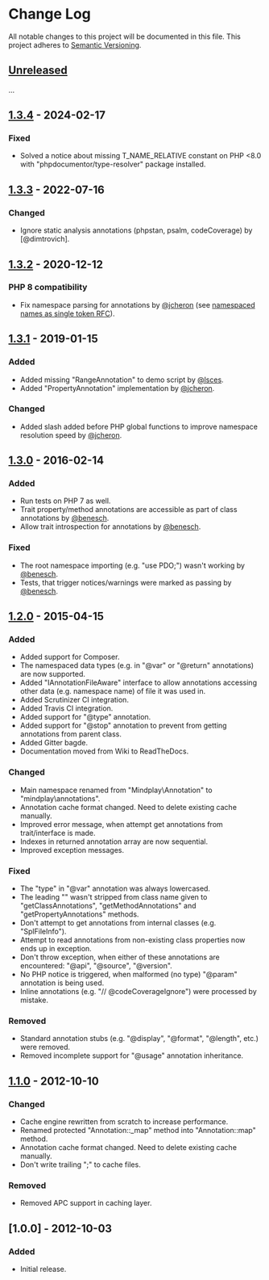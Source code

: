 # Change Log
All notable changes to this project will be documented in this file.
This project adheres to [Semantic Versioning](http://semver.org/).

## [Unreleased]
...

## [1.3.4] - 2024-02-17
### Fixed
* Solved a notice about missing T_NAME_RELATIVE constant on PHP <8.0 with "phpdocumentor/type-resolver" package installed.

## [1.3.3] - 2022-07-16
### Changed
* Ignore static analysis annotations (phpstan, psalm, codeCoverage) by [@dimtrovich].

## [1.3.2] - 2020-12-12
### PHP 8 compatibility
* Fix namespace parsing for annotations by [@jcheron] (see [namespaced names as single token RFC](https://wiki.php.net/rfc/namespaced_names_as_token)).

## [1.3.1] - 2019-01-15
### Added
* Added missing "RangeAnnotation" to demo script by [@lsces].
* Added "PropertyAnnotation" implementation by [@jcheron].

### Changed
* Added slash added before PHP global functions to improve namespace resolution speed by [@jcheron].

## [1.3.0] - 2016-02-14
### Added
* Run tests on PHP 7 as well.
* Trait property/method annotations are accessible as part of class annotations by [@benesch].
* Allow trait introspection for annotations by [@benesch].

### Fixed
* The root namespace importing (e.g. "use PDO;") wasn't working by [@benesch].
* Tests, that trigger notices/warnings were marked as passing by [@benesch].

## [1.2.0] - 2015-04-15
### Added
* Added support for Composer.
* The namespaced data types (e.g. in "@var" or "@return" annotations) are now supported.
* Added "IAnnotationFileAware" interface to allow annotations accessing other data (e.g. namespace name) of file it was used in.
* Added Scrutinizer CI integration.
* Added Travis CI integration.
* Added support for "@type" annotation.
* Added support for "@stop" annotation to prevent from getting annotations from parent class.
* Added Gitter bagde.
* Documentation moved from Wiki to ReadTheDocs.

### Changed
* Main namespace renamed from "Mindplay\Annotation" to "mindplay\annotations".
* Annotation cache format changed. Need to delete existing cache manually.
* Improved error message, when attempt get annotations from trait/interface is made.
* Indexes in returned annotation array are now sequential.
* Improved exception messages.

### Fixed
* The "type" in "@var" annotation was always lowercased.
* The leading "\" wasn't stripped from class name given to "getClassAnnotations", "getMethodAnnotations" and "getPropertyAnnotations" methods.
* Don't attempt to get annotations from internal classes (e.g. "SplFileInfo").
* Attempt to read annotations from non-existing class properties now ends up in exception.
* Don't throw exception, when either of these annotations are encountered: "@api", "@source", "@version".
* No PHP notice is triggered, when malformed (no type) "@param" annotation is being used.
* Inline annotations (e.g. "// @codeCoverageIgnore") were processed by mistake.

### Removed
* Standard annotation stubs (e.g. "@display", "@format", "@length", etc.) were removed.
* Removed incomplete support for "@usage" annotation inheritance.

## [1.1.0] - 2012-10-10
### Changed
* Cache engine rewritten from scratch to increase performance.
* Renamed protected "Annotation::_map" method into "Annotation::map" method.
* Annotation cache format changed. Need to delete existing cache manually.
* Don't write trailing ";" to cache files.

### Removed
* Removed APC support in caching layer.

## [1.0.0] - 2012-10-03
### Added
- Initial release.

[Unreleased]: https://github.com/php-annotations/php-annotations/compare/v1.3.4...HEAD
[1.3.4]: https://github.com/php-annotations/php-annotations/compare/v1.3.3...v1.3.4
[1.3.3]: https://github.com/php-annotations/php-annotations/compare/v1.3.2...v1.3.3
[1.3.2]: https://github.com/php-annotations/php-annotations/compare/v1.3.1...v1.3.2
[1.3.1]: https://github.com/php-annotations/php-annotations/compare/v1.3.0...v1.3.1
[1.3.0]: https://github.com/php-annotations/php-annotations/compare/v1.2.0...v1.3.0
[1.2.0]: https://github.com/php-annotations/php-annotations/compare/v1.1.0...v1.2.0
[1.1.0]: https://github.com/php-annotations/php-annotations/compare/v1.0.0...v1.1.0
[@benesch]: https://github.com/benesch
[@lsces]: https://github.com/lsces
[@jcheron]: https://github.com/jcheron
